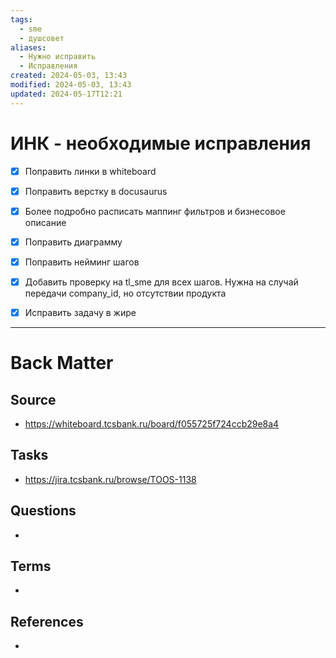 ```yaml
---
tags:
  - sme
  - душсовет
aliases:
  - Нужно исправить
  - Исправления
created: 2024-05-03, 13:43
modified: 2024-05-03, 13:43
updated: 2024-05-17T12:21
---
```


# ИНК - необходимые исправления

- [x] Поправить линки в whiteboard
- [x] Поправить верстку в docusaurus
- [x] Более подробно расписать маппинг фильтров и бизнесовое описание
- [x] Поправить диаграмму
- [x] Поправить нейминг шагов
- [x] Добавить проверку на tl_sme для всех шагов. Нужна на случай передачи company_id, но отсутствии продукта
- [x] Исправить задачу в жире


---
# Back Matter
## Source
<!-- Always keep a link to the source. --> 
- https://whiteboard.tcsbank.ru/board/f055725f724ccb29e8a4

## Tasks
<!-- What remains to be done with this note? --> 
- https://jira.tcsbank.ru/browse/TOOS-1138

## Questions
<!-- What remains for you to consider? --> 
- 

## Terms
<!-- Links to definition pages -->
- 

## References
<!-- Links to pages not referenced in the content -->
- 